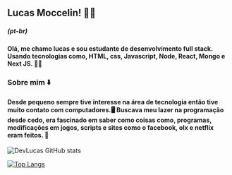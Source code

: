 
## Lucas Moccelin! 🧑‍💻
##### (pt-br)

#### Olá, me chamo lucas e sou estudante de desenvolvimento full stack. Usando tecnologias como, HTML, css, Javascript, Node, React, Mongo e Next JS. 👨‍💻

### Sobre mim ⬇️

#### Desde pequeno sempre tive interesse na área de tecnologia então tive muito contato com computadores.🖥️ Buscava meu lazer na programação desde cedo, era fascinado em saber como coisas como, programas, modificações em jogos, scripts e sites como o facebook, olx e netflix eram feitos. 🔧

![DevLucas GitHub stats](https://github-readme-stats.vercel.app/api?username=LucasMoccelin&show_icons=true&theme=radical)

[![Top Langs](https://github-readme-stats.vercel.app/api/top-langs/?username=LucasMoccelin&layout=compact)](https://github.com/anuraghazra/github-readme-stats)



